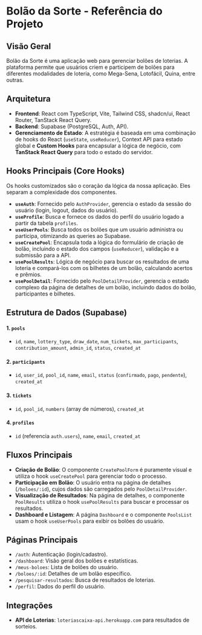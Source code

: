 
# Bolão da Sorte - Referência do Projeto

## Visão Geral

Bolão da Sorte é uma aplicação web para gerenciar bolões de loterias. A plataforma permite que usuários criem e participem de bolões para diferentes modalidades de loteria, como Mega-Sena, Lotofácil, Quina, entre outras.

## Arquitetura

- **Frontend**: React com TypeScript, Vite, Tailwind CSS, shadcn/ui, React Router, TanStack React Query.
- **Backend**: Supabase (PostgreSQL, Auth, API).
- **Gerenciamento de Estado**: A estratégia é baseada em uma combinação de hooks do React (`useState`, `useReducer`), Context API para estado global e **Custom Hooks** para encapsular a lógica de negócio, com **TanStack React Query** para todo o estado do servidor.

## Hooks Principais (Core Hooks)

Os hooks customizados são o coração da lógica da nossa aplicação. Eles separam a complexidade dos componentes.

-   **`useAuth`**: Fornecido pelo `AuthProvider`, gerencia o estado da sessão do usuário (login, logout, dados do usuário).
-   **`useProfile`**: Busca e fornece os dados do perfil do usuário logado a partir da tabela `profiles`.
-   **`useUserPools`**: Busca todos os bolões que um usuário administra ou participa, otimizando as queries ao Supabase.
-   **`useCreatePool`**: Encapsula toda a lógica do formulário de criação de bolão, incluindo o estado dos campos (`useReducer`), validação e a submissão para a API.
-   **`usePoolResults`**: Lógica de negócio para buscar os resultados de uma loteria e compará-los com os bilhetes de um bolão, calculando acertos e prêmios.
-   **`usePoolDetail`**: Fornecido pelo `PoolDetailProvider`, gerencia o estado complexo da página de detalhes de um bolão, incluindo dados do bolão, participantes e bilhetes.

## Estrutura de Dados (Supabase)

#### 1. `pools`
- `id`, `name`, `lottery_type`, `draw_date`, `num_tickets`, `max_participants`, `contribution_amount`, `admin_id`, `status`, `created_at`

#### 2. `participants`
- `id`, `user_id`, `pool_id`, `name`, `email`, `status` (`confirmado`, `pago`, `pendente`), `created_at`

#### 3. `tickets`
- `id`, `pool_id`, `numbers` (array de números), `created_at`

#### 4. `profiles`
- `id` (referencia `auth.users`), `name`, `email`, `created_at`

## Fluxos Principais

-   **Criação de Bolão**: O componente `CreatePoolForm` é puramente visual e utiliza o hook `useCreatePool` para gerenciar todo o processo.
-   **Participação em Bolão**: O usuário entra na página de detalhes (`/boloes/:id`), cujos dados são carregados pelo `PoolDetailProvider`.
-   **Visualização de Resultados**: Na página de detalhes, o componente `PoolResults` utiliza o hook `usePoolResults` para buscar e processar os resultados.
-   **Dashboard e Listagem**: A página `Dashboard` e o componente `PoolsList` usam o hook `useUserPools` para exibir os bolões do usuário.

## Páginas Principais

- `/auth`: Autenticação (login/cadastro).
- `/dashboard`: Visão geral dos bolões e estatísticas.
- `/meus-boloes`: Lista de bolões do usuário.
- `/boloes/:id`: Detalhes de um bolão específico.
- `/pesquisar-resultados`: Busca de resultados de loterias.
- `/perfil`: Dados do perfil do usuário.

## Integrações

-   **API de Loterias**: `loteriascaixa-api.herokuapp.com` para resultados de sorteios.


